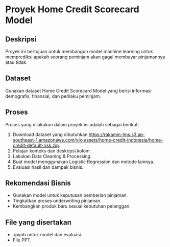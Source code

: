 # Proyek Home Credit Scorecard Model

## Deskripsi

Proyek ini bertujuan untuk membangun model machine learning untuk memprediksi apakah seorang peminjam akan gagal membayar pinjamannya atau tidak.

## Dataset

Gunakan dataset Home Credit Scorecard Model yang berisi informasi demografis, finansial, dan perilaku peminjam.

## Proses

Proses yang dilakukan dalam proyek ini adalah sebagai berikut:

1. Download dataset yang dibutuhkan https://rakamin-lms.s3.ap-southeast-1.amazonaws.com/vix-assets/home-credit-indonesia/home-credit-default-risk.zip.
2. Pelajari konteks dan deskripsi kolom.
3. Lakukan Data Cleaning & Processing.
4. Buat model menggunakan Logistic Regression dan metode lainnya.
5. Evaluasi hasil dan dampak bisnis.

## Rekomendasi Bisnis
- Gunakan model untuk keputusan pemberian pinjaman.
- Tingkatkan proses underwriting pinjaman.
- Kembangkan produk baru sesuai kebutuhan pelanggan.

## File yang disertakan
- .ipynb untuk model dan evaluasi.
- File PPT.
